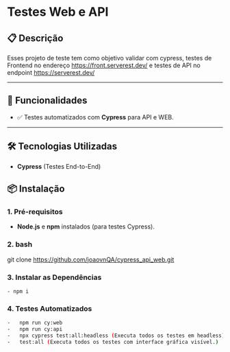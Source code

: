 # Testes Web e API

## 📋 **Descrição**

Esses projeto de teste tem como objetivo validar com cypress, testes  de Frontend no endereço https://front.serverest.dev/ e testes de API no endpoint https://serverest.dev/

---

## 🚀 **Funcionalidades**

- ✅ Testes automatizados com **Cypress** para API e WEB.

---

## 🛠️ **Tecnologias Utilizadas**


- **Cypress** (Testes End-to-End)

## 📦 **Instalação**

### 1. **Pré-requisitos**


- **Node.js** e **npm** instalados (para testes Cypress).

### 2. **bash**

git clone https://github.com/joaovnQA/cypress_api_web.git

### 3. **Instalar as Dependências**

    - npm i

### 4. **Testes Automatizados**

```sh
-   npm run cy:web
-   npm run cy:api
-   npx cypress test:all:headless (Executa todos os testes em headless)
-   test:all (Executa todos os testes com interface gráfica visível.)

```
